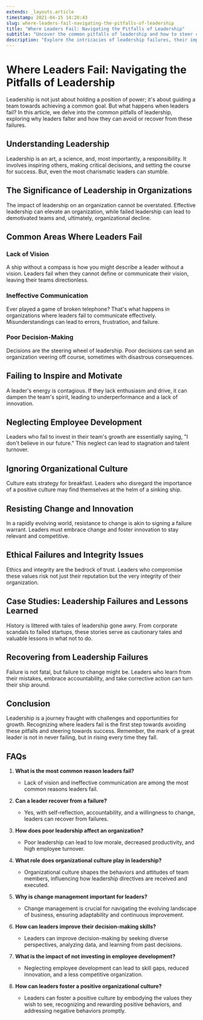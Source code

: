 ```yaml
---
extends: _layouts.article
timestamp: 2021-04-15 14:20:43
slug: where-leaders-fail-navigating-the-pitfalls-of-leadership
title: "Where Leaders Fail: Navigating the Pitfalls of Leadership"
subtitle: "Uncover the common pitfalls of leadership and how to steer clear of them."
description: "Explore the intricacies of leadership failures, their impact on organizations, and actionable strategies for leaders to avoid common pitfalls and recover from missteps. Dive into an engaging analysis of where leaders fail and how they can navigate towards success."
---
```


# Where Leaders Fail: Navigating the Pitfalls of Leadership

Leadership is not just about holding a position of power; it's about guiding a team towards achieving a common goal. But what happens when leaders fail? In this article, we delve into the common pitfalls of leadership, exploring why leaders falter and how they can avoid or recover from these failures.

## Understanding Leadership

Leadership is an art, a science, and, most importantly, a responsibility. It involves inspiring others, making critical decisions, and setting the course for success. But, even the most charismatic leaders can stumble.

## The Significance of Leadership in Organizations

The impact of leadership on an organization cannot be overstated. Effective leadership can elevate an organization, while failed leadership can lead to demotivated teams and, ultimately, organizational decline.

## Common Areas Where Leaders Fail

### Lack of Vision

A ship without a compass is how you might describe a leader without a vision. Leaders fail when they cannot define or communicate their vision, leaving their teams directionless.

### Ineffective Communication

Ever played a game of broken telephone? That's what happens in organizations where leaders fail to communicate effectively. Misunderstandings can lead to errors, frustration, and failure.

### Poor Decision-Making

Decisions are the steering wheel of leadership. Poor decisions can send an organization veering off course, sometimes with disastrous consequences.

## Failing to Inspire and Motivate

A leader's energy is contagious. If they lack enthusiasm and drive, it can dampen the team's spirit, leading to underperformance and a lack of innovation.

## Neglecting Employee Development

Leaders who fail to invest in their team's growth are essentially saying, "I don't believe in our future." This neglect can lead to stagnation and talent turnover.

## Ignoring Organizational Culture

Culture eats strategy for breakfast. Leaders who disregard the importance of a positive culture may find themselves at the helm of a sinking ship.

## Resisting Change and Innovation

In a rapidly evolving world, resistance to change is akin to signing a failure warrant. Leaders must embrace change and foster innovation to stay relevant and competitive.

## Ethical Failures and Integrity Issues

Ethics and integrity are the bedrock of trust. Leaders who compromise these values risk not just their reputation but the very integrity of their organization.

## Case Studies: Leadership Failures and Lessons Learned

History is littered with tales of leadership gone awry. From corporate scandals to failed startups, these stories serve as cautionary tales and valuable lessons in what not to do.

## Recovering from Leadership Failures

Failure is not fatal, but failure to change might be. Leaders who learn from their mistakes, embrace accountability, and take corrective action can turn their ship around.

## Conclusion

Leadership is a journey fraught with challenges and opportunities for growth. Recognizing where leaders fail is the first step towards avoiding these pitfalls and steering towards success. Remember, the mark of a great leader is not in never failing, but in rising every time they fall.

## FAQs

1. **What is the most common reason leaders fail?**
   - Lack of vision and ineffective communication are among the most common reasons leaders fail.

2. **Can a leader recover from a failure?**
   - Yes, with self-reflection, accountability, and a willingness to change, leaders can recover from failures.

3. **How does poor leadership affect an organization?**
   - Poor leadership can lead to low morale, decreased productivity, and high employee turnover.

4. **What role does organizational culture play in leadership?**
   - Organizational culture shapes the behaviors and attitudes of team members, influencing how leadership directives are received and executed.

5. **Why is change management important for leaders?**
   - Change management is crucial for navigating the evolving landscape of business, ensuring adaptability and continuous improvement.

6. **How can leaders improve their decision-making skills?**
   - Leaders can improve decision-making by seeking diverse perspectives, analyzing data, and learning from past decisions.

7. **What is the impact of not investing in employee development?**
   - Neglecting employee development can lead to skill gaps, reduced innovation, and a less competitive organization.

8. **How can leaders foster a positive organizational culture?**
   - Leaders can foster a positive culture by embodying the values they wish to see, recognizing and rewarding positive behaviors, and addressing negative behaviors promptly.

